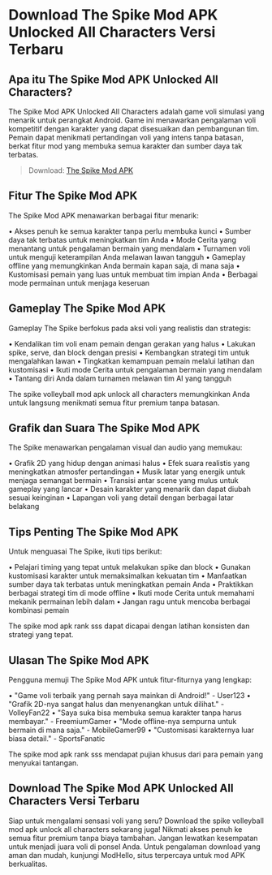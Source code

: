 # Download The Spike Mod APK Unlocked All Characters Versi Terbaru

## Apa itu The Spike Mod APK Unlocked All Characters?

The Spike Mod APK Unlocked All Characters adalah game voli simulasi yang menarik untuk perangkat Android. Game ini menawarkan pengalaman voli kompetitif dengan karakter yang dapat disesuaikan dan pembangunan tim. Pemain dapat menikmati pertandingan voli yang intens tanpa batasan, berkat fitur mod yang membuka semua karakter dan sumber daya tak terbatas.

>Download: [The Spike Mod APK](https://modhello.com/the-spike/)

## Fitur The Spike Mod APK

The Spike Mod APK menawarkan berbagai fitur menarik:

• Akses penuh ke semua karakter tanpa perlu membuka kunci
• Sumber daya tak terbatas untuk meningkatkan tim Anda
• Mode Cerita yang menantang untuk pengalaman bermain yang mendalam
• Turnamen voli untuk menguji keterampilan Anda melawan lawan tangguh
• Gameplay offline yang memungkinkan Anda bermain kapan saja, di mana saja
• Kustomisasi pemain yang luas untuk membuat tim impian Anda
• Berbagai mode permainan untuk menjaga keseruan

## Gameplay The Spike Mod APK

Gameplay The Spike berfokus pada aksi voli yang realistis dan strategis:

• Kendalikan tim voli enam pemain dengan gerakan yang halus
• Lakukan spike, serve, dan block dengan presisi
• Kembangkan strategi tim untuk mengalahkan lawan
• Tingkatkan kemampuan pemain melalui latihan dan kustomisasi
• Ikuti mode Cerita untuk pengalaman bermain yang mendalam
• Tantang diri Anda dalam turnamen melawan tim AI yang tangguh

The spike volleyball mod apk unlock all characters memungkinkan Anda untuk langsung menikmati semua fitur premium tanpa batasan.

## Grafik dan Suara The Spike Mod APK

The Spike menawarkan pengalaman visual dan audio yang memukau:

• Grafik 2D yang hidup dengan animasi halus
• Efek suara realistis yang meningkatkan atmosfer pertandingan
• Musik latar yang energik untuk menjaga semangat bermain
• Transisi antar scene yang mulus untuk gameplay yang lancar
• Desain karakter yang menarik dan dapat diubah sesuai keinginan
• Lapangan voli yang detail dengan berbagai latar belakang

## Tips Penting The Spike Mod APK

Untuk menguasai The Spike, ikuti tips berikut:

• Pelajari timing yang tepat untuk melakukan spike dan block
• Gunakan kustomisasi karakter untuk memaksimalkan kekuatan tim
• Manfaatkan sumber daya tak terbatas untuk meningkatkan pemain Anda
• Praktikkan berbagai strategi tim di mode offline
• Ikuti mode Cerita untuk memahami mekanik permainan lebih dalam
• Jangan ragu untuk mencoba berbagai kombinasi pemain

The spike mod apk rank sss dapat dicapai dengan latihan konsisten dan strategi yang tepat.

## Ulasan The Spike Mod APK

Pengguna memuji The Spike Mod APK untuk fitur-fiturnya yang lengkap:

• "Game voli terbaik yang pernah saya mainkan di Android!" - User123
• "Grafik 2D-nya sangat halus dan menyenangkan untuk dilihat." - VolleyFan22
• "Saya suka bisa membuka semua karakter tanpa harus membayar." - FreemiumGamer
• "Mode offline-nya sempurna untuk bermain di mana saja." - MobileGamer99
• "Customisasi karakternya luar biasa detail." - SportsFanatic

The spike mod apk rank sss mendapat pujian khusus dari para pemain yang menyukai tantangan.

## Download The Spike Mod APK Unlocked All Characters Versi Terbaru

Siap untuk mengalami sensasi voli yang seru? Download the spike volleyball mod apk unlock all characters sekarang juga! Nikmati akses penuh ke semua fitur premium tanpa biaya tambahan. Jangan lewatkan kesempatan untuk menjadi juara voli di ponsel Anda. Untuk pengalaman download yang aman dan mudah, kunjungi ModHello, situs terpercaya untuk mod APK berkualitas.